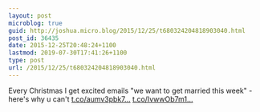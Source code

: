 ```yaml
---
layout: post
microblog: true
guid: http://joshua.micro.blog/2015/12/25/t680324204818903040.html
post_id: 36435
date: 2015-12-25T20:48:24+1100
lastmod: 2019-07-30T17:41:26+1100
type: post
url: /2015/12/25/t680324204818903040.html
---
```

Every Christmas I get excited emails "we want to get married this week" - here's why u can't [t.co/aumv3pbk7...](https://t.co/aumv3pbk7X) [t.co/IvwwOb7m1...](https://t.co/IvwwOb7m1q)
